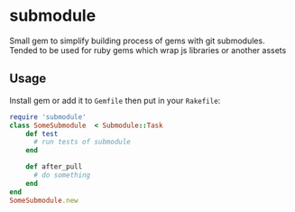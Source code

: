 # submodule

Small gem to simplify building process of gems with git submodules. Tended to be used for ruby gems which wrap js libraries or another assets

## Usage

Install gem or add it to `Gemfile` then put in your `Rakefile`:

```ruby
require 'submodule'
class SomeSubmodule  < Submodule::Task
    def test
      # run tests of submodule
    end

    def after_pull
      # do something
    end
end
SomeSubmodule.new
```
